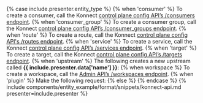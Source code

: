 {% case include.presenter.entity_type %}
{% when 'consumer' %}
  To create a consumer, call the Konnect [control plane config API’s /consumers endpoint](https://docs.konghq.com/konnect/api/control-plane-configuration/latest/#/Consumers). 
{% when 'consumer_group' %}
  To create a consumer group, call the Konnect [control plane config API’s /consumer_groups endpoint](https://docs.konghq.com/konnect/api/control-plane-configuration/latest/#/Consumer%20Groups/create-consumer_group).
{% when 'route' %}
  To create a route, call the Konnect [control plane config API's /routes endpoint](https://docs.konghq.com/konnect/api/control-plane-configuration/latest/#/Routes/create-route).
{% when 'service' %}
  To create a service, call the Konnect [control plane config API’s /services endpoint](https://docs.konghq.com/konnect/api/control-plane-configuration/latest/#/Services/create-service).
{% when 'target' %}
  To create a target, call the Konnect [control plane config API’s /targets endpoint](https://docs.konghq.com/konnect/api/control-plane-configuration/latest/#/Targets/create-target-with-upstream). 
{% when 'upstream' %}
  The following creates a new upstream called **{{ include.presenter.data['name'] }}**:
{% when workspace %}
  To create a workspace, call the [Admin API’s /workspaces endpoint](https://docs.konghq.com/gateway/api/admin-ee/latest/#/Workspaces/create-workspace).
{% when 'plugin' %}
  Make the following request:
{% else %}
{% endcase %}
{% include components/entity_example/format/snippets/konnect-api.md presenter=include.presenter %}
